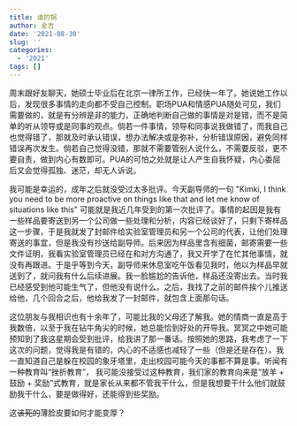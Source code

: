 ```yaml
---
title: 谁的锅
author: 金吉
date: '2021-08-30'
slug: ''
categories:
  - '2021'
tags: []
---
```


周末跟好友聊天，她硕士毕业后在北京一律所工作，已经快一年了。她说她工作以后，发现很多事情的走向都不受自己控制。职场PUA和情感PUA随处可见，我们需要做的，就是有分辨是非的能力，正确地判断自己做的事情是对是错，而不是简单的听从领导或是同事的观点。倘若一件事情，领导和同事说我做错了，而我自己也觉得错了，那就及时承认错误，想办法解决或是弥补，分析错误原因，避免同样错误再次发生。倘若自己觉得没错，那就不需要管别人说什么，不需要反驳，更不要自责，做到内心有数即可。PUA的可怕之处就是让人产生自我怀疑，内心委屈后又会觉得孤独、迷茫，却无人诉说。  

我可能是幸运的，成年之后就没受过太多批评。今天副导师的一句 "Kimki, I think you need to be more proactive on things like that and let me know of situations like this" 可能就是我近几年受到的第一次批评了。事情的起因是我有一些样品要寄送到另一个公司做一些处理和分析，内容已经谈好了，只剩下寄样品这一步骤，于是我就发了封邮件给实验室管理员和另一个公司的代表，让他们处理寄送的事宜，但是我没有抄送给副导师。后来因为样品里含有细菌，邮寄需要一些文件证明，我看实验室管理员已经在和对方沟通了，我又开学了在忙其他事情，就没有再跟进。于是乎等到今天，副导师来休息室吃午饭看见我时，他以为样品早就送到了，就问我有什么后续进展。我一脸尴尬的告诉他，样品还没寄出去。当时我已经感受到他可能生气了，但他没有说什么。之后，我找了之前的邮件挨个儿推送给他，几个回合之后，他给我发了一封邮件，就包含上面那句话。  

这位朋友与我相识也有十余年了，可能比我的父母还了解我。她的情商一直是高于我数倍，以至于我在钻牛角尖的时候，她总能恰到好处的开导我。冥冥之中她可能预知到了我这星期会受到批评，给我讲了那一番话。按照她的思路，我考虑了一下这次的问题，觉得我是有错的，内心的不适感也减轻了一些（但是还是存在）。我一直知道自己是躲在校园的象牙塔里，走出校园可能今天的事都不算是事。听闻有一种教育叫“挫折教育”， 我可能没接受过这种教育，我们家的教育向来是“放羊 + 鼓励 + 奖励”式教育，就是家长从来都不管我干什么，但是我想要干什么他们就鼓励我干什么，要是做得好，还能得到些奖励。

这~~该死的~~薄脸皮要如何才能变厚？